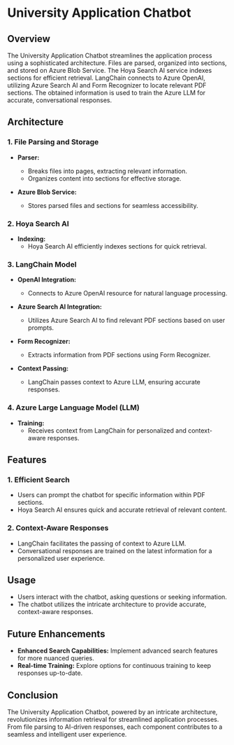 # University Application Chatbot

## Overview

The University Application Chatbot streamlines the application process using a sophisticated architecture. Files are parsed, organized into sections, and stored on Azure Blob Service. The Hoya Search AI service indexes sections for efficient retrieval. LangChain connects to Azure OpenAI, utilizing Azure Search AI and Form Recognizer to locate relevant PDF sections. The obtained information is used to train the Azure LLM for accurate, conversational responses.

## Architecture

### 1. File Parsing and Storage

- **Parser:**
  - Breaks files into pages, extracting relevant information.
  - Organizes content into sections for effective storage.

- **Azure Blob Service:**
  - Stores parsed files and sections for seamless accessibility.

### 2. Hoya Search AI

- **Indexing:**
  - Hoya Search AI efficiently indexes sections for quick retrieval.

### 3. LangChain Model

- **OpenAI Integration:**
  - Connects to Azure OpenAI resource for natural language processing.

- **Azure Search AI Integration:**
  - Utilizes Azure Search AI to find relevant PDF sections based on user prompts.

- **Form Recognizer:**
  - Extracts information from PDF sections using Form Recognizer.

- **Context Passing:**
  - LangChain passes context to Azure LLM, ensuring accurate responses.

### 4. Azure Large Language Model (LLM)

- **Training:**
  - Receives context from LangChain for personalized and context-aware responses.

## Features

### 1. Efficient Search

- Users can prompt the chatbot for specific information within PDF sections.
- Hoya Search AI ensures quick and accurate retrieval of relevant content.

### 2. Context-Aware Responses

- LangChain facilitates the passing of context to Azure LLM.
- Conversational responses are trained on the latest information for a personalized user experience.


## Usage

- Users interact with the chatbot, asking questions or seeking information.
- The chatbot utilizes the intricate architecture to provide accurate, context-aware responses.

## Future Enhancements

- **Enhanced Search Capabilities:** Implement advanced search features for more nuanced queries.
- **Real-time Training:** Explore options for continuous training to keep responses up-to-date.

## Conclusion

The University Application Chatbot, powered by an intricate architecture, revolutionizes information retrieval for streamlined application processes. From file parsing to AI-driven responses, each component contributes to a seamless and intelligent user experience.
